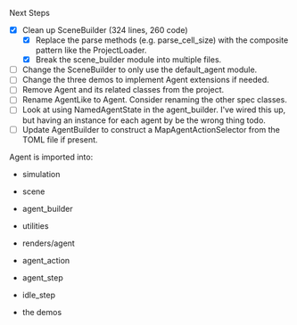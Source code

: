 
Next Steps
- [X] Clean up SceneBuilder (324 lines, 260 code)
  - [X] Replace the parse methods (e.g. parse_cell_size) with the composite pattern like the ProjectLoader.
  - [X] Break the scene_builder module into multiple files. 
- [ ] Change the SceneBuilder to only use the default_agent module.
- [ ] Change the three demos to implement Agent extensions if needed.
- [ ] Remove Agent and its related classes from the project.
- [ ] Rename AgentLike to Agent. Consider renaming the other spec classes.
- [ ] Look at using NamedAgentState in the agent_builder. I've wired this up, but having an instance 
      for each agent by be the wrong thing todo. 
- [ ] Update AgentBuilder to construct a MapAgentActionSelector from the TOML file
      if present.

Agent is imported into:
- simulation
- scene
- agent_builder
- utilities
- renders/agent
- agent_action
- agent_step
- idle_step
  
- the demos